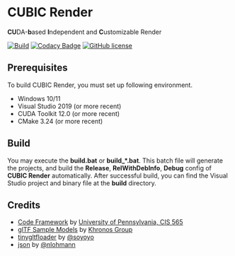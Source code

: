 CUBIC Render
===============
**CU**DA-**b**ased **I**ndependent and **C**ustomizable Render

[![Build](https://github.com/MicroappleMA/CUBIC-Render/actions/workflows/build.yml/badge.svg?branch=master)](https://github.com/MicroappleMA/CUBIC-Render/actions/workflows/build.yml)
[![Codacy Badge](https://app.codacy.com/project/badge/Grade/c27c2583221b410289df5842eeee6923)](https://app.codacy.com/gh/MicroappleMA/CUBIC-Render/dashboard?utm_source=gh&utm_medium=referral&utm_content=&utm_campaign=Badge_grade)
[![GitHub license](https://img.shields.io/badge/license-MIT-green.svg)](https://github.com/MicroappleMA/CUBIC-Render/blob/master/LICENSE)


## Prerequisites

To build CUBIC Render, you must set up following environment.

- Windows 10/11
- Visual Studio 2019 (or more recent)
- CUDA Toolkit 12.0 (or more recent)
- CMake 3.24 (or more recent)

## Build
You may execute the **build.bat** or **build_*.bat**. This batch file will generate the projects, and build the **Release**, **RelWithDebInfo**, **Debug** config of **CUBIC Render** automatically. After successful build, you can find the Visual Studio project and binary file at the **build** directory.


## Credits

- [Code Framework](https://github.com/CIS565-Fall-2018/Project4-CUDA-Rasterizer) by [University of Pennsylvania, CIS 565](https://cis565-fall-2022.github.io/)
- [glTF Sample Models](https://github.com/KhronosGroup/glTF-Sample-Models/tree/master/1.0) by  [Khronos Group](https://github.com/KhronosGroup)
- [tinygltfloader](https://github.com/syoyo/tinygltfloader) by [@soyoyo](https://github.com/syoyo)
- [json](https://github.com/nlohmann/json) by [@nlohmann](https://github.com/nlohmann)
